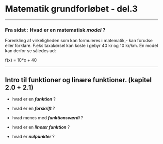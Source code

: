 # Matematik grundforløbet - del.3

---

### Fra sidst : Hvad er en matematisk ***model*** ?

Forenkling af virkeligheden som kan formuleres i matematik,- kan forudse eller forklare.
F.eks taxakørsel kan koste i gebyr 40 kr og 10 kr/km. En model kan derfor se således ud:

f(x) = 10*x + 40

---


## Intro til funktioner og linære funktioner. (kapitel 2.0 + 2.1)

- hvad er en ***funktion*** ?

- hvad er en ***forskrift*** ? 

- hvad menes med ***funktionsværdi*** ?

- hvad er en ***lineær funktion*** ?

- hvad er ***nulpunkter*** ?